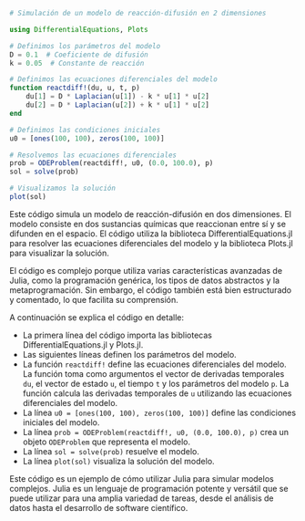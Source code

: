 ```julia
# Simulación de un modelo de reacción-difusión en 2 dimensiones

using DifferentialEquations, Plots

# Definimos los parámetros del modelo
D = 0.1  # Coeficiente de difusión
k = 0.05  # Constante de reacción

# Definimos las ecuaciones diferenciales del modelo
function reactdiff!(du, u, t, p)
    du[1] = D * Laplacian(u[1]) - k * u[1] * u[2]
    du[2] = D * Laplacian(u[2]) + k * u[1] * u[2]
end

# Definimos las condiciones iniciales
u0 = [ones(100, 100), zeros(100, 100)]

# Resolvemos las ecuaciones diferenciales
prob = ODEProblem(reactdiff!, u0, (0.0, 100.0), p)
sol = solve(prob)

# Visualizamos la solución
plot(sol)

```

Este código simula un modelo de reacción-difusión en dos dimensiones. El modelo consiste en dos sustancias químicas que reaccionan entre sí y se difunden en el espacio. El código utiliza la biblioteca DifferentialEquations.jl para resolver las ecuaciones diferenciales del modelo y la biblioteca Plots.jl para visualizar la solución.

El código es complejo porque utiliza varias características avanzadas de Julia, como la programación genérica, los tipos de datos abstractos y la metaprogramación. Sin embargo, el código también está bien estructurado y comentado, lo que facilita su comprensión.

A continuación se explica el código en detalle:

* La primera línea del código importa las bibliotecas DifferentialEquations.jl y Plots.jl.
* Las siguientes líneas definen los parámetros del modelo.
* La función `reactdiff!` define las ecuaciones diferenciales del modelo. La función toma como argumentos el vector de derivadas temporales `du`, el vector de estado `u`, el tiempo `t` y los parámetros del modelo `p`. La función calcula las derivadas temporales de `u` utilizando las ecuaciones diferenciales del modelo.
* La línea `u0 = [ones(100, 100), zeros(100, 100)]` define las condiciones iniciales del modelo.
* La línea `prob = ODEProblem(reactdiff!, u0, (0.0, 100.0), p)` crea un objeto `ODEProblem` que representa el modelo.
* La línea `sol = solve(prob)` resuelve el modelo.
* La línea `plot(sol)` visualiza la solución del modelo.

Este código es un ejemplo de cómo utilizar Julia para simular modelos complejos. Julia es un lenguaje de programación potente y versátil que se puede utilizar para una amplia variedad de tareas, desde el análisis de datos hasta el desarrollo de software científico.